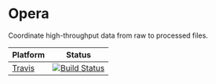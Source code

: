 # Opera
Coordinate high-throughput data from raw to processed files.

| Platform | Status |
|  ------  |  ----  |
| [Travis](https://travis-ci.org/kevinrue/Opera) | [![Build Status](https://travis-ci.org/kevinrue/Opera.svg?branch=master)](https://travis-ci.org/kevinrue/Opera) |

